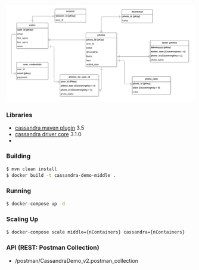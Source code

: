 ![Alt text](/src/main/resources/cassandra/diagram.png?raw=true "Modeling Diagram")

### Libraries
* [cassandra maven plugin] 3.5
* [cassandra driver core] 3.1.0
* [cassandra driver mapping core]: 3.1.0


[cassandra maven plugin]: <https://mvnrepository.com/artifact/org.codehaus.mojo/cassandra-maven-plugin/3.5>
[cassandra driver core]: <https://mvnrepository.com/artifact/com.datastax.cassandra/cassandra-driver-core/3.1.0>
[cassandra driver mapping core]: <https://mvnrepository.com/artifact/com.datastax.cassandra/cassandra-driver-mapping/3.1.0>


### Building
```sh
$ mvn clean install
$ docker build -t cassandra-demo-middle .
```

### Running
```sh
$ docker-compose up -d
```

### Scaling Up
```sh
$ docker-compose scale middle={nContainers} cassandra={nContainers}
```

### API (REST: Postman Collection)
* /postman/CassandraDemo_v2.postman_collection
